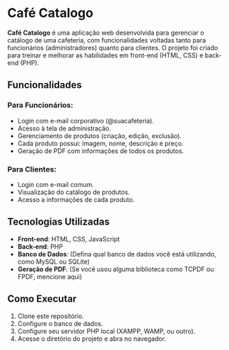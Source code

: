 # Café Catalogo

**Café Catalogo** é uma aplicação web desenvolvida para gerenciar o catálogo de uma cafeteria, com funcionalidades voltadas tanto para funcionários (administradores) quanto para clientes. O projeto foi criado para treinar e melhorar as habilidades em front-end (HTML, CSS) e back-end (PHP).

## Funcionalidades

### Para Funcionários:
- Login com e-mail corporativo (@suacafeteria).
- Acesso à tela de administração.
- Gerenciamento de produtos (criação, edição, exclusão).
- Cada produto possui: imagem, nome, descrição e preço.
- Geração de PDF com informações de todos os produtos.

### Para Clientes:
- Login com e-mail comum.
- Visualização do catálogo de produtos.
- Acesso a informações de cada produto.

## Tecnologias Utilizadas

- **Front-end**: HTML, CSS, JavaScript
- **Back-end**: PHP
- **Banco de Dados**: (Defina qual banco de dados você está utilizando, como MySQL ou SQLite)
- **Geração de PDF**: (Se você usou alguma biblioteca como TCPDF ou FPDF, mencione aqui)

## Como Executar

1. Clone este repositório.
2. Configure o banco de dados.
3. Configure seu servidor PHP local (XAMPP, WAMP, ou outro).
4. Acesse o diretório do projeto e abra no navegador.


